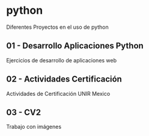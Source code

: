 # python
Diferentes Proyectos en el uso de python

## 01 - Desarrollo Aplicaciones Python
Ejercicios de desarrollo de aplicaciones web

## 02 - Actividades Certificación
Actividades de Certificación UNIR Mexico

## 03 - CV2
Trabajo con imágenes
